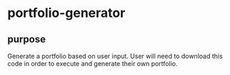 # portfolio-generator

## purpose
Generate a portfolio based on user input. User will need to download this code in order to execute and generate their own portfolio.